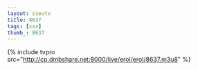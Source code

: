 ```yaml
--- 
layout: sieutv
title: 8637
tags: [xxx]
thumb_: 8637
---
```

{% include tvpro src="http://cp.dmbshare.net:8000/live/erol/erol/8637.m3u8" %} 
